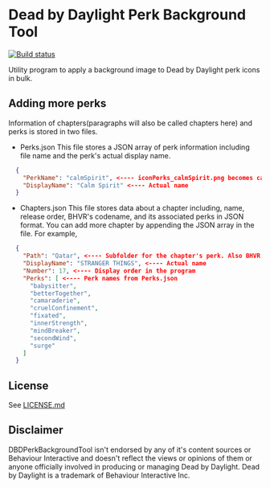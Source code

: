 # Dead by Daylight Perk Background Tool
[![Build status](https://ci.appveyor.com/api/projects/status/mmwyqjfhildiv0vb/branch/master?svg=true)](https://ci.appveyor.com/project/secretdataz/dbdultrararemaker/branch/master)

Utility program to apply a background image to Dead by Daylight perk icons in bulk.

## Adding more perks
Information of chapters(paragraphs will also be called chapters here) and perks is stored in two files.
* Perks.json
    This file stores a JSON array of perk information including file name and the perk's actual display name.
```json
  {
    "PerkName": "calmSpirit", <---- iconPerks_calmSpirit.png becomes calmSpirit
    "DisplayName": "Calm Spirit" <---- Actual name
  }
```
* Chapters.json
    This file stores data about a chapter including, name, release order, BHVR's codename, and its associated perks in JSON format.
    You can add more chapter by appending the JSON array in the file.
    For example,
```json
  {
    "Path": "Qatar", <---- Subfolder for the chapter's perk. Also BHVR's codename.
    "DisplayName": "STRANGER THINGS", <---- Actual name
    "Number": 17, <---- Display order in the program
    "Perks": [ <---- Perk names from Perks.json
      "babysitter",
      "betterTogether",
      "camaraderie",
      "cruelConfinement",
      "fixated",
      "innerStrength",
      "mindBreaker",
      "secondWind",
      "surge"
    ]
  }
```

## License
See [LICENSE.md](LICENSE.md)

## Disclaimer
DBDPerkBackgroundTool isn't endorsed by any of it's content sources or Behaviour Interactive and doesn't reflect the views or opinions of them or anyone officially involved in producing or managing Dead by Daylight. Dead by Daylight is a trademark of Behaviour Interactive Inc.
